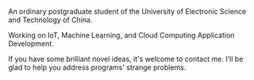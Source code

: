 An ordinary postgraduate student of the University of Electronic Science and Technology of China.

Working on IoT, Machine Learning, and Cloud Computing Application Development.

If you have some brilliant novel ideas, it's welcome to contact me. I'll be glad to help you address programs' strange problems.

